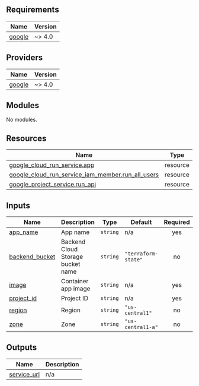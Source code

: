 ## Requirements

| Name                                                            | Version |
| --------------------------------------------------------------- | ------- |
| <a name="requirement_google"></a> [google](#requirement_google) | ~> 4.0  |

## Providers

| Name                                                      | Version |
| --------------------------------------------------------- | ------- |
| <a name="provider_google"></a> [google](#provider_google) | ~> 4.0  |

## Modules

No modules.

## Resources

| Name                                                                                                                                                             | Type     |
| ---------------------------------------------------------------------------------------------------------------------------------------------------------------- | -------- |
| [google_cloud_run_service.app](https://registry.terraform.io/providers/hashicorp/google/latest/docs/resources/cloud_run_service)                                 | resource |
| [google_cloud_run_service_iam_member.run_all_users](https://registry.terraform.io/providers/hashicorp/google/latest/docs/resources/cloud_run_service_iam_member) | resource |
| [google_project_service.run_api](https://registry.terraform.io/providers/hashicorp/google/latest/docs/resources/project_service)                                 | resource |

## Inputs

| Name                                                                        | Description                       | Type     | Default             | Required |
| --------------------------------------------------------------------------- | --------------------------------- | -------- | ------------------- | :------: |
| <a name="input_app_name"></a> [app_name](#input_app_name)                   | App name                          | `string` | n/a                 |   yes    |
| <a name="input_backend_bucket"></a> [backend_bucket](#input_backend_bucket) | Backend Cloud Storage bucket name | `string` | `"terraform-state"` |    no    |
| <a name="input_image"></a> [image](#input_image)                            | Container app image               | `string` | n/a                 |   yes    |
| <a name="input_project_id"></a> [project_id](#input_project_id)             | Project ID                        | `string` | n/a                 |   yes    |
| <a name="input_region"></a> [region](#input_region)                         | Region                            | `string` | `"us-central1"`     |    no    |
| <a name="input_zone"></a> [zone](#input_zone)                               | Zone                              | `string` | `"us-central1-a"`   |    no    |

## Outputs

| Name                                                                 | Description |
| -------------------------------------------------------------------- | ----------- |
| <a name="output_service_url"></a> [service_url](#output_service_url) | n/a         |
